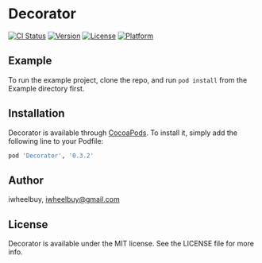 # Decorator

[![CI Status](http://img.shields.io/travis/iwheelbuy/Decorator.svg?style=flat)](https://travis-ci.org/iwheelbuy/Decorator)
[![Version](https://img.shields.io/cocoapods/v/Decorator.svg?style=flat)](http://cocoapods.org/pods/Decorator)
[![License](https://img.shields.io/cocoapods/l/Decorator.svg?style=flat)](http://cocoapods.org/pods/Decorator)
[![Platform](https://img.shields.io/cocoapods/p/Decorator.svg?style=flat)](http://cocoapods.org/pods/Decorator)

## Example

To run the example project, clone the repo, and run `pod install` from the Example directory first.

## Installation

Decorator is available through [CocoaPods](http://cocoapods.org). To install
it, simply add the following line to your Podfile:

```ruby
pod 'Decorator', '0.3.2'
```

## Author

iwheelbuy, iwheelbuy@gmail.com

## License

Decorator is available under the MIT license. See the LICENSE file for more info.
